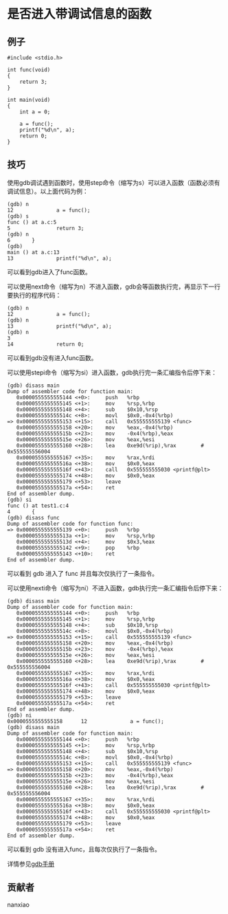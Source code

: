 # 是否进入带调试信息的函数

## 例子

	#include <stdio.h>
	
	int func(void)
	{
		return 3;
	}
	
	int main(void)
	{
		int a = 0;
		
		a = func();
		printf("%d\n", a);
		return 0;
	}



## 技巧

使用gdb调试遇到函数时，使用step命令（缩写为s）可以进入函数（函数必须有调试信息）。以上面代码为例：

	(gdb) n
	12              a = func();
	(gdb) s
	func () at a.c:5
	5               return 3;
	(gdb) n
	6       }
	(gdb)
	main () at a.c:13
	13              printf("%d\n", a);


可以看到gdb进入了func函数。

可以使用next命令（缩写为n）不进入函数，gdb会等函数执行完，再显示下一行要执行的程序代码：

	(gdb) n
	12              a = func();
	(gdb) n
	13              printf("%d\n", a);
	(gdb) n
	3
	14              return 0;



可以看到gdb没有进入func函数。



可以使用stepi命令（缩写为si）进入函数，gdb执行完一条汇编指令后停下来：

```
(gdb) disass main
Dump of assembler code for function main:
   0x0000555555555144 <+0>:     push   %rbp
   0x0000555555555145 <+1>:     mov    %rsp,%rbp
   0x0000555555555148 <+4>:     sub    $0x10,%rsp
   0x000055555555514c <+8>:     movl   $0x0,-0x4(%rbp)
=> 0x0000555555555153 <+15>:    call   0x555555555139 <func>
   0x0000555555555158 <+20>:    mov    %eax,-0x4(%rbp)
   0x000055555555515b <+23>:    mov    -0x4(%rbp),%eax
   0x000055555555515e <+26>:    mov    %eax,%esi
   0x0000555555555160 <+28>:    lea    0xe9d(%rip),%rax        # 0x555555556004
   0x0000555555555167 <+35>:    mov    %rax,%rdi
   0x000055555555516a <+38>:    mov    $0x0,%eax
   0x000055555555516f <+43>:    call   0x555555555030 <printf@plt>
   0x0000555555555174 <+48>:    mov    $0x0,%eax
   0x0000555555555179 <+53>:    leave
   0x000055555555517a <+54>:    ret
End of assembler dump.
(gdb) si
func () at test1.c:4
4       {
(gdb) disass func
Dump of assembler code for function func:
=> 0x0000555555555139 <+0>:     push   %rbp
   0x000055555555513a <+1>:     mov    %rsp,%rbp
   0x000055555555513d <+4>:     mov    $0x3,%eax
   0x0000555555555142 <+9>:     pop    %rbp
   0x0000555555555143 <+10>:    ret
End of assembler dump.
```

可以看到 gdb 进入了 func 并且每次仅执行了一条指令。



可以使用nexti命令（缩写为ni）不进入函数，gdb执行完一条汇编指令后停下来：

```
(gdb) disass main
Dump of assembler code for function main:
   0x0000555555555144 <+0>:     push   %rbp
   0x0000555555555145 <+1>:     mov    %rsp,%rbp
   0x0000555555555148 <+4>:     sub    $0x10,%rsp
   0x000055555555514c <+8>:     movl   $0x0,-0x4(%rbp)
=> 0x0000555555555153 <+15>:    call   0x555555555139 <func>
   0x0000555555555158 <+20>:    mov    %eax,-0x4(%rbp)
   0x000055555555515b <+23>:    mov    -0x4(%rbp),%eax
   0x000055555555515e <+26>:    mov    %eax,%esi
   0x0000555555555160 <+28>:    lea    0xe9d(%rip),%rax        # 0x555555556004
   0x0000555555555167 <+35>:    mov    %rax,%rdi
   0x000055555555516a <+38>:    mov    $0x0,%eax
   0x000055555555516f <+43>:    call   0x555555555030 <printf@plt>
   0x0000555555555174 <+48>:    mov    $0x0,%eax
   0x0000555555555179 <+53>:    leave
   0x000055555555517a <+54>:    ret
End of assembler dump.
(gdb) ni
0x0000555555555158      12              a = func();
(gdb) disass main
Dump of assembler code for function main:
   0x0000555555555144 <+0>:     push   %rbp
   0x0000555555555145 <+1>:     mov    %rsp,%rbp
   0x0000555555555148 <+4>:     sub    $0x10,%rsp
   0x000055555555514c <+8>:     movl   $0x0,-0x4(%rbp)
   0x0000555555555153 <+15>:    call   0x555555555139 <func>
=> 0x0000555555555158 <+20>:    mov    %eax,-0x4(%rbp)
   0x000055555555515b <+23>:    mov    -0x4(%rbp),%eax
   0x000055555555515e <+26>:    mov    %eax,%esi
   0x0000555555555160 <+28>:    lea    0xe9d(%rip),%rax        # 0x555555556004
   0x0000555555555167 <+35>:    mov    %rax,%rdi
   0x000055555555516a <+38>:    mov    $0x0,%eax
   0x000055555555516f <+43>:    call   0x555555555030 <printf@plt>
   0x0000555555555174 <+48>:    mov    $0x0,%eax
   0x0000555555555179 <+53>:    leave
   0x000055555555517a <+54>:    ret
End of assembler dump.
```

可以看到 gdb 没有进入func，且每次仅执行了一条指令。



详情参见[gdb手册](https://sourceware.org/gdb/onlinedocs/gdb/Continuing-and-Stepping.html)

## 贡献者

nanxiao



